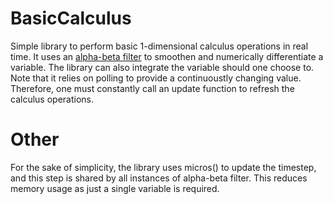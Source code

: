 # BasicCalculus
Simple library to perform basic 1-dimensional calculus operations in real time. It uses an [alpha-beta filter](https://en.wikipedia.org/wiki/Alpha_beta_filter) to smoothen and numerically differentiate a variable. The library can also integrate the variable should one choose to. Note that it relies on polling to provide a continuoustly changing value. Therefore, one must constantly call an update function to refresh the calculus operations.

# Other
For the sake of simplicity, the library uses micros() to update the timestep, and this step is shared by all instances of alpha-beta filter. This reduces memory usage as just a single variable is required.
